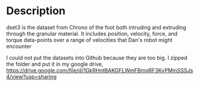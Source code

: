 # Description 
dset3 is the dataset from Chrono of the foot both intruding and extruding through the granular material. It includes position, velocity, force, and torque data-points over a range of velocities that Dan's robot might encounter <br />

I could not put the datasets into Github because they are too big. I zipped the folder and put it in my google drive, https://drive.google.com/file/d/1GkRHntBAKGFLWmFBmqRF3KvPMmSSSJs4/view?usp=sharing

